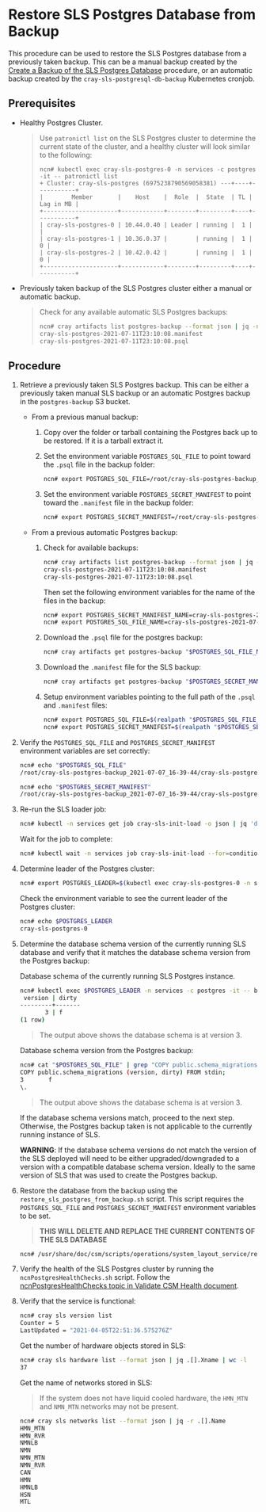 # Restore SLS Postgres Database from Backup

This procedure can be used to restore the SLS Postgres database from a previously taken backup. This can be a manual backup created by the [Create a Backup of the SLS Postgres Database](Create_a_Backup_of_the_SLS_Postgres_Database.md) procedure, or an automatic backup created by the `cray-sls-postgresql-db-backup` Kubernetes cronjob.

## Prerequisites
- Healthy Postgres Cluster.
    > Use `patronictl list` on the SLS Postgres cluster to determine the current state of the cluster, and a healthy cluster will look similar to the following:
    > ```
    > ncn# kubectl exec cray-sls-postgres-0 -n services -c postgres -it -- patronictl list
    > + Cluster: cray-sls-postgres (6975238790569058381) ---+----+-----------+
    > |        Member       |    Host    |  Role  |  State  | TL | Lag in MB |
    > +---------------------+------------+--------+---------+----+-----------+
    > | cray-sls-postgres-0 | 10.44.0.40 | Leader | running |  1 |           |
    > | cray-sls-postgres-1 | 10.36.0.37 |        | running |  1 |         0 |
    > | cray-sls-postgres-2 | 10.42.0.42 |        | running |  1 |         0 |
    > +---------------------+------------+--------+---------+----+-----------+
    > ```

- Previously taken backup of the SLS Postgres cluster either a manual or automatic backup.
    > Check for any available automatic SLS Postgres backups:
    > ```bash
    > ncn# cray artifacts list postgres-backup --format json | jq -r '.artifacts[].Key | select(contains("sls"))'
    > cray-sls-postgres-2021-07-11T23:10:08.manifest
    > cray-sls-postgres-2021-07-11T23:10:08.psql

## Procedure
1. Retrieve a previously taken SLS Postgres backup. This can be either a previously taken manual SLS backup or an automatic Postgres backup in the `postgres-backup` S3 bucket.
    - From a previous manual backup:
        1. Copy over the folder or tarball containing the Postgres back up to be restored. If it is a tarball extract it.
        
        2. Set the environment variable `POSTGRES_SQL_FILE` to point toward the `.psql` file in the backup folder:
            ```bash
            ncn# export POSTGRES_SQL_FILE=/root/cray-sls-postgres-backup_2021-07-07_16-39-44/cray-sls-postgres-backup_2021-07-07_16-39-44.psql
            ```
        
        3. Set the environment variable `POSTGRES_SECRET_MANIFEST` to point toward the `.manifest` file in the backup folder:
            ```bash
            ncn# export POSTGRES_SECRET_MANIFEST=/root/cray-sls-postgres-backup_2021-07-07_16-39-44/cray-sls-postgres-backup_2021-07-07_16-39-44.manifest
            ```

    - From a previous automatic Postgres backup:
        1. Check for available backups:
            ```bash
            ncn# cray artifacts list postgres-backup --format json | jq -r '.artifacts[].Key | select(contains("sls"))'
            cray-sls-postgres-2021-07-11T23:10:08.manifest
            cray-sls-postgres-2021-07-11T23:10:08.psql
            ```

            Then set the following environment variables for the name of the files in the backup:
            ```bash
            ncn# export POSTGRES_SECRET_MANIFEST_NAME=cray-sls-postgres-2021-07-11T23:10:08.manifest
            ncn# export POSTGRES_SQL_FILE_NAME=cray-sls-postgres-2021-07-11T23:10:08.psql
            ```
        2. Download the `.psql` file for the postgres backup:
            ```bash
            ncn# cray artifacts get postgres-backup "$POSTGRES_SQL_FILE_NAME" "$POSTGRES_SQL_FILE_NAME" 
            ```

        3. Download the `.manifest` file for the SLS backup:
            ```bash
            ncn# cray artifacts get postgres-backup "$POSTGRES_SECRET_MANIFEST_NAME" "$POSTGRES_SECRET_MANIFEST_NAME" 
            ```
        4. Setup environment variables pointing to the full path of the `.psql` and `.manifest` files:
            ```bash
            ncn# export POSTGRES_SQL_FILE=$(realpath "$POSTGRES_SQL_FILE_NAME")
            ncn# export POSTGRES_SECRET_MANIFEST=$(realpath "$POSTGRES_SECRET_MANIFEST_NAME")
            ```

2. Verify the `POSTGRES_SQL_FILE` and `POSTGRES_SECRET_MANIFEST` environment variables are set correctly:
    ```bash
    ncn# echo "$POSTGRES_SQL_FILE"
    /root/cray-sls-postgres-backup_2021-07-07_16-39-44/cray-sls-postgres-backup_2021-07-07_16-39-44.psql

    ncn# echo "$POSTGRES_SECRET_MANIFEST"
    /root/cray-sls-postgres-backup_2021-07-07_16-39-44/cray-sls-postgres-backup_2021-07-07_16-39-44.manifest
    ```

3. Re-run the SLS loader job:
    ```bash
    ncn# kubectl -n services get job cray-sls-init-load -o json | jq 'del(.spec.selector)' | jq 'del(.spec.template.metadata.labels."controller-uid")' | kubectl replace --force -f -
    ```

    Wait for the job to complete:
    ```bash
    ncn# kubectl wait -n services job cray-sls-init-load --for=condition=complete --timeout=5m
    ```

4. Determine leader of the Postgres cluster:
    ```bash
    ncn# export POSTGRES_LEADER=$(kubectl exec cray-sls-postgres-0 -n services -c postgres -t -- patronictl list -f json | jq  -r '.[] | select(.Role == "Leader").Member')
    ```

    Check the environment variable to see the current leader of the Postgres cluster:
    ```bash
    ncn# echo $POSTGRES_LEADER
    cray-sls-postgres-0
    ```

5. Determine the database schema version of the currently running SLS database and verify that it matches the database schema version from the Postgres backup:

    Database schema of the currently running SLS Postgres instance.
    ```bash
    ncn# kubectl exec $POSTGRES_LEADER -n services -c postgres -it -- bash -c "psql -U slsuser -d sls -c 'SELECT * FROM schema_migrations'"
     version | dirty
    ---------+-------
           3 | f
    (1 row)
    ```
    > The output above shows the database schema is at version 3.

    Database schema version from the Postgres backup:
    ```bash
    ncn# cat "$POSTGRES_SQL_FILE" | grep "COPY public.schema_migrations" -A 2
    COPY public.schema_migrations (version, dirty) FROM stdin;
    3       f
    \.
    ```
    > The output above shows the database schema is at version 3.

    If the database schema versions match, proceed to the next step. Otherwise, the Postgres backup taken is not applicable to the currently running instance of SLS.

    __WARNING__: If the database schema versions do not match the version of the SLS deployed will need to be either upgraded/downgraded to a version with a compatible database schema version. Ideally to the same version of SLS that was used to create the Postgres backup.

6. Restore the database from the backup using the `restore_sls_postgres_from_backup.sh` script. This script requires the `POSTGRES_SQL_FILE` and `POSTGRES_SECRET_MANIFEST` environment variables to be set.
    > **THIS WILL DELETE AND REPLACE THE CURRENT CONTENTS OF THE SLS DATABASE**

    ```bash
    ncn# /usr/share/doc/csm/scripts/operations/system_layout_service/restore_sls_postgres_from_backup.sh

    ```

7. Verify the health of the SLS Postgres cluster by running the `ncnPostgresHealthChecks.sh` script. Follow the [ncnPostgresHealthChecks topic in Validate CSM Health document](../validate_csm_health.md#pet-ncnpostgreshealthchecks).


8. Verify that the service is functional:
    ```bash
    ncn# cray sls version list
    Counter = 5
    LastUpdated = "2021-04-05T22:51:36.575276Z"
    ```

    Get the number of hardware objects stored in SLS:
    ```bash
    ncn# cray sls hardware list --format json | jq .[].Xname | wc -l
    37
    ```

    Get the name of networks stored in SLS:
    > If the system does not have liquid cooled hardware, the `HMN_MTN` and `NMN_MTN` networks may not be present.
    ```bash
    ncn# cray sls networks list --format json | jq -r .[].Name
    HMN_MTN
    HMN_RVR
    NMNLB
    NMN
    NMN_MTN
    NMN_RVR
    CAN
    HMN
    HMNLB
    HSN
    MTL
    ```

